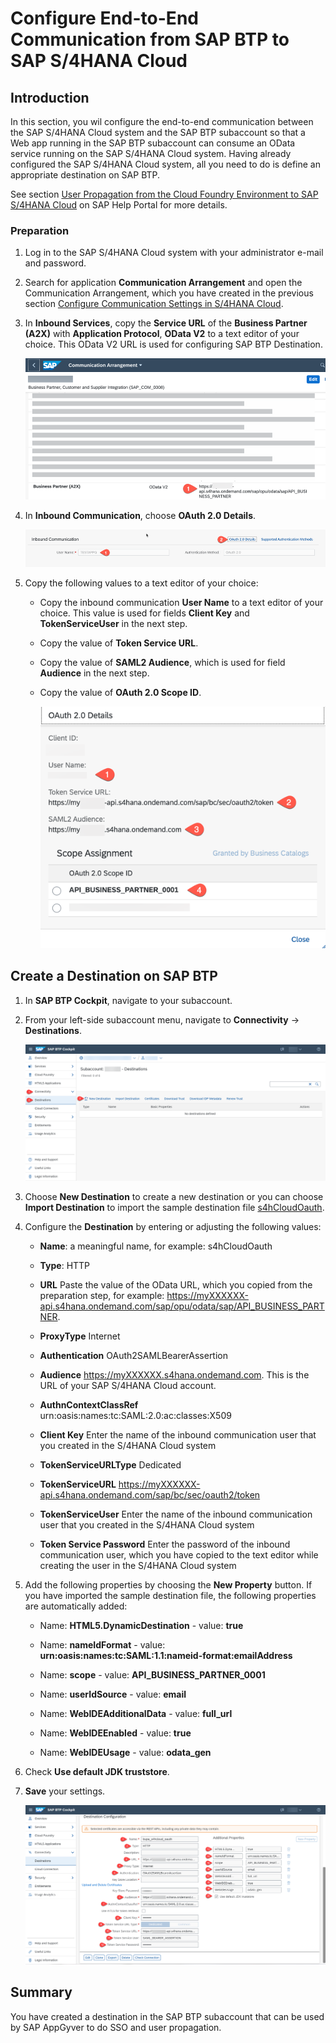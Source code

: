 # Configure End-to-End Communication from SAP BTP to SAP S/4HANA Cloud

## Introduction

In this section, you wil configure the end-to-end communication between the SAP S/4HANA Cloud system and the SAP BTP subaccount so that a Web app running in the SAP BTP subaccount can consume an OData service running on the SAP S/4HANA Cloud system. Having already configured the SAP S/4HANA Cloud system, all you need to do is define an appropriate destination on SAP BTP.

See section [User Propagation from the Cloud Foundry Environment to SAP S/4HANA Cloud](https://help.sap.com/docs/CP_CONNECTIVITY/cca91383641e40ffbe03bdc78f00f681/9af03a067bf74457ba0de0221b9cc72a.html) on SAP Help Portal for more details.

### Preparation

1. Log in to the SAP S/4HANA Cloud system with your administrator e-mail and password.

2. Search for application **Communication Arrangement** and open the Communication Arrangement, which you have created in the previous section [Configure Communication Settings in S/4HANA Cloud](../setup/s4hc-setup/setup-s4hc-system.md).

3. In **Inbound Services**, copy the **Service URL** of the **Business Partner (A2X)** with **Application Protocol**, **OData V2** to a text editor of your choice. This OData V2 URL is used for configuring SAP BTP Destination.

   ![prep01](./images/prep01.png)

4. In **Inbound Communication**, choose **OAuth 2.0 Details**.

   ![prep01](./images/prep02.png)

6. Copy the following values to a text editor of your choice:
   - Copy the inbound communication **User Name** to a text editor of your choice. This value is used for fields **Client Key** and **TokenServiceUser** in the next step.
   - Copy the value of **Token Service URL**.
   - Copy the value of **SAML2 Audience**, which is used for field **Audience** in the next step.
   - Copy the value of **OAuth 2.0 Scope ID**.

     ![prep01](./images/prep03.png)

## Create a Destination on SAP BTP

1. In **SAP BTP Cockpit**, navigate to your subaccount.

2. From your left-side subaccount menu, navigate to **Connectivity** &rarr; **Destinations**.

   ![new Destination](./images/destinations_new.png)

3. Choose **New Destination** to create a new destination or you can choose **Import Destination** to import the sample destination file [s4hCloudOauth](./images/s4hCloudOauth).

4. Configure the **Destination** by entering or adjusting the following values:

   * **Name**: a meaningful name, for example: s4hCloudOauth

   * **Type**: HTTP

   * **URL** Paste the value of the OData URL, which you copied from the preparation step, for example: https://myXXXXXX-api.s4hana.ondemand.com/sap/opu/odata/sap/API_BUSINESS_PARTNER.

   * **ProxyType** Internet

   * **Authentication** OAuth2SAMLBearerAssertion

   * **Audience** https://myXXXXXX.s4hana.ondemand.com. This is the URL of your SAP S/4HANA Cloud account.

   * **AuthnContextClassRef** urn\:oasis\:names\:tc\:SAML\:2.0\:ac\:classes\:X509

   * **Client Key** Enter the name of the inbound communication user that you created in the S/4HANA Cloud system

   * **TokenServiceURLType** Dedicated

   * **TokenServiceURL** https://myXXXXXX-api.s4hana.ondemand.com/sap/bc/sec/oauth2/token

   * **TokenServiceUser** Enter the name of the inbound communication user that you created in the S/4HANA Cloud system

   * **Token Service Password** Enter the password of the inbound communication user, which you have copied to the text editor while creating the user in the S/4HANA Cloud system


5. Add the following properties by choosing the **New Property** button. If you have imported the sample destination file, the following properties are automatically added:

   * Name: **HTML5.DynamicDestination** - value: **true**

   * Name: **nameIdFormat** - value: **urn\:oasis\:names\:tc\:SAML\:1.1\:nameid-format\:emailAddress**

   * Name: **scope** - value: **API_BUSINESS_PARTNER_0001**

   * Name: **userIdSource** - value: **email**

   * Name: **WebIDEAdditionalData** - value: **full_url**

   * Name: **WebIDEEnabled** - value: **true**

   * Name: **WebIDEUsage** - value: **odata_gen**

6. Check **Use default JDK truststore**.

7. **Save** your settings.

   ![saved Destination](./images/destinations_saved.png)

## Summary

You have created a destination in the SAP BTP subaccount that can be used by SAP AppGyver to do SSO and user propagation.
